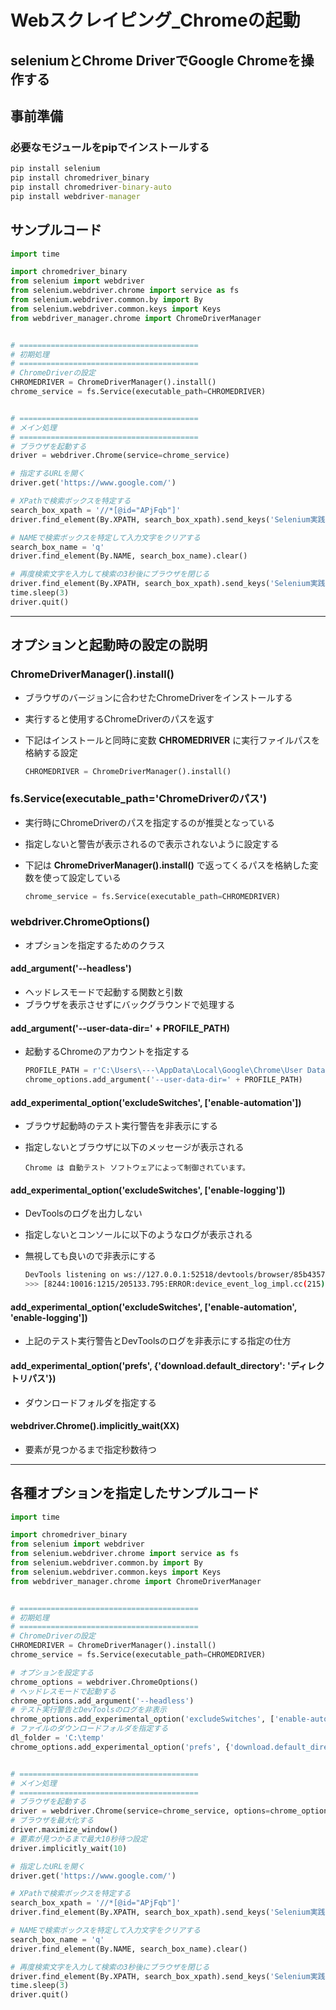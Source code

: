 # Webスクレイピング_Chromeの起動

## seleniumとChrome DriverでGoogle Chromeを操作する

## 事前準備

### 必要なモジュールをpipでインストールする

```cmd
pip install selenium
pip install chromedriver_binary
pip install chromedriver-binary-auto
pip install webdriver-manager
```

## サンプルコード

```python
import time

import chromedriver_binary
from selenium import webdriver
from selenium.webdriver.chrome import service as fs
from selenium.webdriver.common.by import By
from selenium.webdriver.common.keys import Keys
from webdriver_manager.chrome import ChromeDriverManager


# ========================================
# 初期処理
# ========================================
# ChromeDriverの設定
CHROMEDRIVER = ChromeDriverManager().install()
chrome_service = fs.Service(executable_path=CHROMEDRIVER)


# ========================================
# メイン処理
# ========================================
# ブラウザを起動する
driver = webdriver.Chrome(service=chrome_service)

# 指定するURLを開く
driver.get('https://www.google.com/')

# XPathで検索ボックスを特定する
search_box_xpath = '//*[@id="APjFqb"]'
driver.find_element(By.XPATH, search_box_xpath).send_keys('Selenium実践入門')

# NAMEで検索ボックスを特定して入力文字をクリアする
search_box_name = 'q'
driver.find_element(By.NAME, search_box_name).clear()

# 再度検索文字を入力して検索の3秒後にブラウザを閉じる
driver.find_element(By.XPATH, search_box_xpath).send_keys('Selenium実践入門' + Keys.RETURN)
time.sleep(3)
driver.quit()
```

---

## オプションと起動時の設定の説明

### ChromeDriverManager().install()

* ブラウザのバージョンに合わせたChromeDriverをインストールする
* 実行すると使用するChromeDriverのパスを返す
* 下記はインストールと同時に変数 **CHROMEDRIVER** に実行ファイルパスを格納する設定

  ```python
  CHROMEDRIVER = ChromeDriverManager().install()
  ```

### fs.Service(executable_path='ChromeDriverのパス')

* 実行時にChromeDriverのパスを指定するのが推奨となっている
* 指定しないと警告が表示されるので表示されないように設定する
* 下記は **ChromeDriverManager().install()** で返ってくるパスを格納した変数を使って設定している

  ```python
  chrome_service = fs.Service(executable_path=CHROMEDRIVER)
  ```

### webdriver.ChromeOptions()

* オプションを指定するためのクラス

#### add_argument('--headless')

* ヘッドレスモードで起動する関数と引数
* ブラウザを表示させずにバックグラウンドで処理する

#### add_argument('--user-data-dir=' + PROFILE_PATH)

* 起動するChromeのアカウントを指定する

  ```python
  PROFILE_PATH = r'C:\Users\---\AppData\Local\Google\Chrome\User Data'
  chrome_options.add_argument('--user-data-dir=' + PROFILE_PATH)
  ```

#### add_experimental_option('excludeSwitches', ['enable-automation'])

* ブラウザ起動時のテスト実行警告を非表示にする
* 指定しないとブラウザに以下のメッセージが表示される

  ```
  Chrome は 自動テスト ソフトウェアによって制御されています。
  ```

#### add_experimental_option('excludeSwitches', ['enable-logging'])

* DevToolsのログを出力しない
* 指定しないとコンソールに以下のようなログが表示される
* 無視しても良いので非表示にする

  ```bash
  DevTools listening on ws://127.0.0.1:52518/devtools/browser/85b4357a-7fc7-4969-a3f0-e6c235eecc03
  >>> [8244:10016:1215/205133.795:ERROR:device_event_log_impl.cc(215)] [20:30:40.795] USB: usb_device_handle_win.cc:1045 Failed to read descriptor from node connection: システムに接続されたデバイスが機能していません。 (0x1F)
  ```

#### add_experimental_option('excludeSwitches', ['enable-automation', 'enable-logging'])

* 上記のテスト実行警告とDevToolsのログを非表示にする指定の仕方

#### add_experimental_option('prefs', {'download.default_directory': 'ディレクトリパス'})

* ダウンロードフォルダを指定する

#### webdriver.Chrome().implicitly_wait(XX)

* 要素が見つかるまで指定秒数待つ

---

## 各種オプションを指定したサンプルコード

```python
import time

import chromedriver_binary
from selenium import webdriver
from selenium.webdriver.chrome import service as fs
from selenium.webdriver.common.by import By
from selenium.webdriver.common.keys import Keys
from webdriver_manager.chrome import ChromeDriverManager


# ========================================
# 初期処理
# ========================================
# ChromeDriverの設定
CHROMEDRIVER = ChromeDriverManager().install()
chrome_service = fs.Service(executable_path=CHROMEDRIVER)

# オプションを設定する
chrome_options = webdriver.ChromeOptions()
# ヘッドレスモードで起動する
chrome_options.add_argument('--headless')
# テスト実行警告とDevToolsのログを非表示
chrome_options.add_experimental_option('excludeSwitches', ['enable-automation', 'enable-logging'])
# ファイルのダウンロードフォルダを指定する
dl_folder = 'C:\temp'
chrome_options.add_experimental_option('prefs', {'download.default_directory': dl_folder})


# ========================================
# メイン処理
# ========================================
# ブラウザを起動する
driver = webdriver.Chrome(service=chrome_service, options=chrome_options)
# ブラウザを最大化する
driver.maximize_window()
# 要素が見つかるまで最大10秒待つ設定
driver.implicitly_wait(10)

# 指定したURLを開く
driver.get('https://www.google.com/')

# XPathで検索ボックスを特定する
search_box_xpath = '//*[@id="APjFqb"]'
driver.find_element(By.XPATH, search_box_xpath).send_keys('Selenium実践入門')

# NAMEで検索ボックスを特定して入力文字をクリアする
search_box_name = 'q'
driver.find_element(By.NAME, search_box_name).clear()

# 再度検索文字を入力して検索の3秒後にブラウザを閉じる
driver.find_element(By.XPATH, search_box_xpath).send_keys('Selenium実践入門' + Keys.RETURN)
time.sleep(3)
driver.quit()
```
